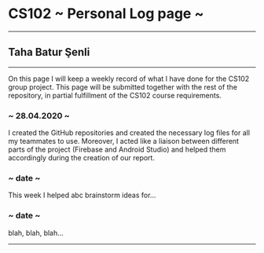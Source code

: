 # CS102 ~ Personal Log page ~
****
## Taha Batur Şenli
****

On this page I will keep a weekly record of what I have done for the CS102 group project. This page will be submitted together with the rest of the repository, in partial fulfillment of the CS102 course requirements.

### ~ 28.04.2020 ~
I created the GitHub repositories and created the necessary log files for all my teammates to use. Moreover, I acted like a liaison between different parts of the project (Firebase and Android Studio) and helped them accordingly during the creation of our report.

### ~ date ~
This week I helped abc brainstorm ideas for...

### ~ date ~
blah, blah, blah...

****
